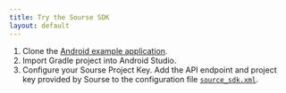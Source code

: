 ```yaml
---
title: Try the Sourse SDK
layout: default
---
```


 1. Clone the [Android example application]({{site.github.repository_url}}).
 1. Import Gradle project into Android Studio.
 1. Configure your Sourse Project Key. Add the API endpoint and project key provided by Sourse to the configuration file [`source_sdk.xml`]({{site.github.repository_url}}/tree/master/app/res/values/source_sdk.xml).

